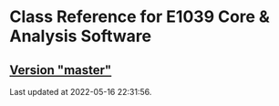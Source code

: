 # Class Reference for E1039 Core & Analysis Software
## [Version "master"](master/)
Last updated at 2022-05-16 22:31:56.
